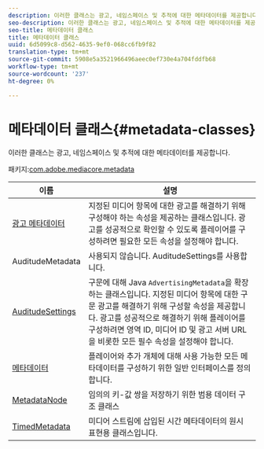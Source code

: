 ```yaml
---
description: 이러한 클래스는 광고, 네임스페이스 및 추적에 대한 메타데이터를 제공합니다.
seo-description: 이러한 클래스는 광고, 네임스페이스 및 추적에 대한 메타데이터를 제공합니다.
seo-title: 메타데이터 클래스
title: 메타데이터 클래스
uuid: 6d5099c8-d562-4635-9ef0-068cc6fb9f82
translation-type: tm+mt
source-git-commit: 5908e5a3521966496aeec0ef730e4a704fddfb68
workflow-type: tm+mt
source-wordcount: '237'
ht-degree: 0%

---
```



# 메타데이터 클래스{#metadata-classes}

이러한 클래스는 광고, 네임스페이스 및 추적에 대한 메타데이터를 제공합니다.

패키지:[com.adobe.mediacore.metadata](https://help.adobe.com/en_US/primetime/api/psdk/javadoc_1.4/com/adobe/mediacore/metadata/package-summary.html)

| 이름 | 설명 |
|---|---|
| [광고 메타데이터](https://help.adobe.com/en_US/primetime/api/psdk/javadoc_1.4/com/adobe/mediacore/metadata/AdvertisingMetadata.html) | 지정된 미디어 항목에 대한 광고를 해결하기 위해 구성해야 하는 속성을 제공하는 클래스입니다. 광고를 성공적으로 확인할 수 있도록 플레이어를 구성하려면 필요한 모든 속성을 설정해야 합니다. |
| AuditudeMetadata | 사용되지 않습니다. AuditudeSettings를 사용합니다. |
| [AuditudeSettings](https://help.adobe.com/en_US/primetime/api/psdk/javadoc_1.4/com/adobe/mediacore/metadata/AuditudeSettings.html) | 구문에 대해 Java `AdvertisingMetadata`을 확장하는 클래스입니다. 지정된 미디어 항목에 대한 구문 광고를 해결하기 위해 구성할 속성을 제공합니다. 광고를 성공적으로 해결하기 위해 플레이어를 구성하려면 영역 ID, 미디어 ID 및 광고 서버 URL을 비롯한 모든 필수 속성을 설정해야 합니다. |
| [메타데이터](https://help.adobe.com/en_US/primetime/api/psdk/javadoc_1.4/com/adobe/mediacore/metadata/Metadata.html) | 플레이어와 추가 개체에 대해 사용 가능한 모든 메타데이터를 구성하기 위한 일반 인터페이스를 정의합니다. |
| [MetadataNode](https://help.adobe.com/en_US/primetime/api/psdk/javadoc_1.4/com/adobe/mediacore/metadata/MetadataNode.html) | 임의의 키-값 쌍을 저장하기 위한 범용 데이터 구조 클래스 |
| [TimedMetadata](https://help.adobe.com/en_US/primetime/api/psdk/javadoc_1.4/com/adobe/mediacore/metadata/TimedMetadata.html) | 미디어 스트림에 삽입된 시간 메타데이터의 원시 표현용 클래스입니다. |